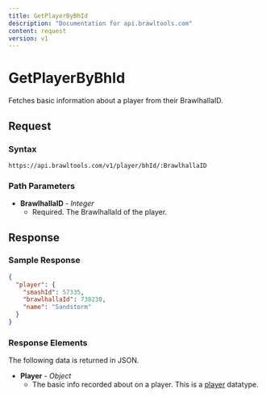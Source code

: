 ```yaml
---
title: GetPlayerByBhId
description: "Documentation for api.brawltools.com"
content: request
version: v1
---
```


# GetPlayerByBhId

Fetches basic information about a player from their BrawlhallaID.

## Request

### Syntax

`https://api.brawltools.com/v1/player/bhId/:BrawlhallaID`

### Path Parameters

- **BrawlhallaID** - _Integer_
  - Required. The BrawlhallaId of the player.

## Response

### Sample Response

```json
{
  "player": {
    "smashId": 57335,
    "brawlhallaId": 738230,
    "name": "Sandstorm"
  }
}
```

### Response Elements

The following data is returned in JSON.

- **Player** - _Object_
  - The basic info recorded about on a player. This is a <a href="../../../datatypes/player">player</a> datatype.
